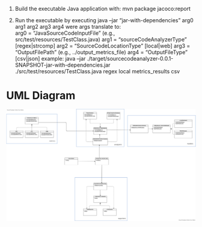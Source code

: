 1. Build the executable Java application with: 
	mvn package jacoco:report

2. Run the executable by executing
	java –jar “jar-with-dependencies” arg0 arg1 arg2 arg3 arg4
were args translate to: 	
	arg0 = “JavaSourceCodeInputFile” (e.g., src/test/resources/TestClass.java)
	arg1 = “sourceCodeAnalyzerType” [regex|strcomp]
	arg2 = “SourceCodeLocationType” [local|web]
	arg3 = “OutputFilePath” (e.g., ../output_metrics_file)
	arg4 = “OutputFileType” [csv|json]
example: 
	java –jar ./target/sourcecodeanalyzer-0.0.1-SNAPSHOT-jar-with-dependencies.jar ./src/test/resources/TestClass.java regex local metrics_results csv

# UML Diagram 
![Test Image 1](https://raw.githubusercontent.com/constantinazouni/labassignment/developer2/sourcecodeanalyzer/recources/uml.png?token=GHSAT0AAAAAABSSKDRZKCZ4NRMYC6UQRX7UYU7JVWQ)